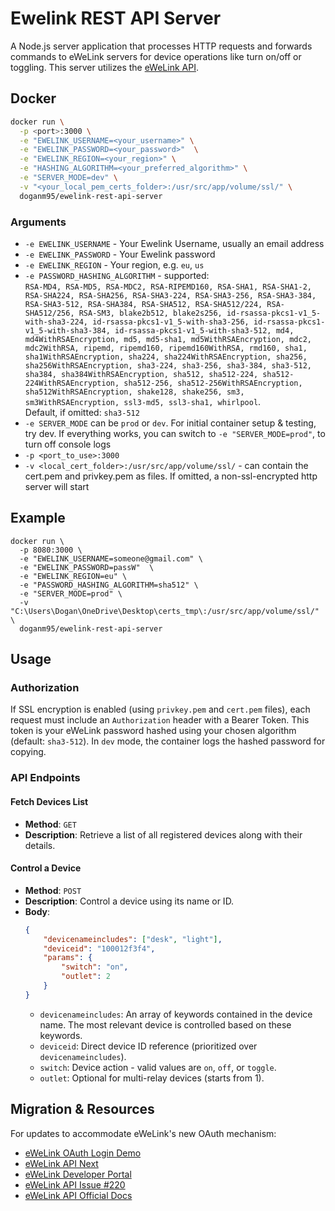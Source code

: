 # Ewelink REST API Server

A Node.js server application that processes HTTP requests and forwards commands to eWeLink servers for device operations like turn on/off or toggling. This server utilizes the [eWeLink API](https://ewelink-api.now.sh/docs/quickstart).

## Docker

```bash
docker run \
  -p <port>:3000 \
  -e "EWELINK_USERNAME=<your_username>" \
  -e "EWELINK_PASSWORD=<your_password>"  \
  -e "EWELINK_REGION=<your_region>" \
  -e "HASHING_ALGORITHM=<your_preferred_algorithm>" \
  -e "SERVER_MODE=dev" \
  -v "<your_local_pem_certs_folder>:/usr/src/app/volume/ssl/" \
  doganm95/ewelink-rest-api-server
  ```

### Arguments  

- `-e EWELINK_USERNAME` - Your Ewelink Username, usually an email address
- `-e EWELINK_PASSWORD` - Your Ewelink password
- `-e EWELINK_REGION` - Your region, e.g. `eu`, `us`
- `-e PASSWORD_HASHING_ALGORITHM` - supported:  
    `RSA-MD4, RSA-MD5, RSA-MDC2, RSA-RIPEMD160, RSA-SHA1, RSA-SHA1-2, RSA-SHA224, RSA-SHA256, RSA-SHA3-224, RSA-SHA3-256, RSA-SHA3-384, RSA-SHA3-512, RSA-SHA384, RSA-SHA512, RSA-SHA512/224, RSA-SHA512/256, RSA-SM3, blake2b512, blake2s256, id-rsassa-pkcs1-v1_5-with-sha3-224, id-rsassa-pkcs1-v1_5-with-sha3-256, id-rsassa-pkcs1-v1_5-with-sha3-384, id-rsassa-pkcs1-v1_5-with-sha3-512, md4, md4WithRSAEncryption, md5, md5-sha1, md5WithRSAEncryption, mdc2, mdc2WithRSA, ripemd, ripemd160, ripemd160WithRSA, rmd160, sha1, sha1WithRSAEncryption, sha224, sha224WithRSAEncryption, sha256, sha256WithRSAEncryption, sha3-224, sha3-256, sha3-384, sha3-512, sha384, sha384WithRSAEncryption, sha512, sha512-224, sha512-224WithRSAEncryption, sha512-256, sha512-256WithRSAEncryption, sha512WithRSAEncryption, shake128, shake256, sm3, sm3WithRSAEncryption, ssl3-md5, ssl3-sha1, whirlpool`.  <br/>
Default, if omitted: `sha3-512`
- `-e SERVER_MODE` can be `prod` or `dev`. For initial container setup & testing, try dev. If everything works, you can switch to `-e "SERVER_MODE=prod"`, to turn off console logs
- `-p <port_to_use>:3000`
- `-v <local_cert_folder>:/usr/src/app/volume/ssl/` - can contain the cert.pem and privkey.pem as files. If omitted, a non-ssl-encrypted http server will start

## Example

```shell
docker run \  
  -p 8080:3000 \  
  -e "EWELINK_USERNAME=someone@gmail.com" \  
  -e "EWELINK_PASSWORD=passW"  \  
  -e "EWELINK_REGION=eu" \  
  -e "PASSWORD_HASHING_ALGORITHM=sha512" \  
  -e "SERVER_MODE=prod" \  
  -v "C:\Users\Dogan\OneDrive\Desktop\certs_tmp\:/usr/src/app/volume/ssl/" \  
  doganm95/ewelink-rest-api-server  
```

## Usage

### Authorization
If SSL encryption is enabled (using `privkey.pem` and `cert.pem` files), each request must include an `Authorization` header with a Bearer Token. This token is your eWeLink password hashed using your chosen algorithm (default: `sha3-512`). In `dev` mode, the container logs the hashed password for copying.

### API Endpoints

#### Fetch Devices List
- **Method**: `GET`
- **Description**: Retrieve a list of all registered devices along with their details.
  
#### Control a Device 
- **Method**: `POST`
- **Description**: Control a device using its name or ID.
- **Body**:
  ```json
  {  
      "devicenameincludes": ["desk", "light"],  
      "deviceid": "100012f3f4",
      "params": {
          "switch": "on",
          "outlet": 2
      }
  }
  ```
  - `devicenameincludes`: An array of keywords contained in the device name. The most relevant device is controlled based on these keywords. 
  - `deviceid`: Direct device ID reference (prioritized over `devicenameincludes`).
  - `switch`: Device action - valid values are `on`, `off`, or `toggle`.
  - `outlet`: Optional for multi-relay devices (starts from 1).

## Migration & Resources
For updates to accommodate eWeLink's new OAuth mechanism:
- [eWeLink OAuth Login Demo](https://github.com/coolkit-carl/eWeLinkOAuthLoginDemo)
- [eWeLink API Next](https://github.com/coolkit-carl/ewelink-api-next/blob/main/docs/en/DeviceManagement.md)
- [eWeLink Developer Portal](https://dev.ewelink.cc/#/)
- [eWeLink API Issue #220](https://github.com/skydiver/ewelink-api/issues/220)
- [eWeLink API Official Docs](https://coolkit-technologies.github.io/eWeLink-API/#/en/OAuth2.0)
